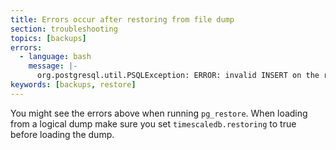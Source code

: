 ```yaml
---
title: Errors occur after restoring from file dump 
section: troubleshooting
topics: [backups]
errors:
  - language: bash
    message: |-
      org.postgresql.util.PSQLException: ERROR: invalid INSERT on the root table of hypertable "_hyper_1_10_chunk.
keywords: [backups, restore]
---
```


<!---
* Use this format for writing troubleshooting sections:
 - Cause: What causes the problem?
 - Consequence: What does the user see when they hit this problem?
 - Fix/Workaround: What can the user do to fix or work around the problem? Provide a "Resolving" Procedure if required.
 - Result: When the user applies the fix, what is the result when the same action is applied?
* Copy this comment at the top of every troubleshooting page
-->
 You might see the errors above when running `pg_restore`. When loading from a
 logical dump make sure you set `timescaledb.restoring` to true before loading
 the dump.
